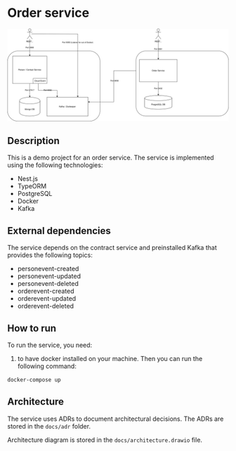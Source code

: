 # Order service
![Infrastructure](docs/assets/Architecture-Infrastructure.svg)

## Description
This is a demo project for an order service. The service is implemented using the following technologies:
- Nest.js
- TypeORM
- PostgreSQL
- Docker
- Kafka

## External dependencies
The service depends on the contract service and preinstalled Kafka that provides the following topics:
- personevent-created
- personevent-updated
- personevent-deleted
- orderevent-created
- orderevent-updated
- orderevent-deleted

## How to run
To run the service, you need:
1. to have docker installed on your machine. Then you can run the following command:

```bash
docker-compose up
```

## Architecture
The service uses ADRs to document architectural decisions. The ADRs are stored in the `docs/adr` folder.

Architecture diagram is stored in the `docs/architecture.drawio` file.

